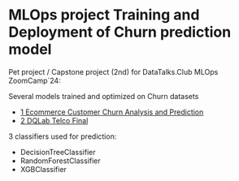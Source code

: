 # MLOps project Training and Deployment of Churn prediction model

Pet project / Capstone project (2nd) for DataTalks.Club MLOps ZoomCamp`24: 

Several models trained and optimized on Churn datasets 
- [1 Ecommerce Customer Churn Analysis and Prediction](https://www.kaggle.com/datasets/ankitverma2010/ecommerce-customer-churn-analysis-and-prediction/data)
- [2 DQLab Telco Final](https://www.kaggle.com/datasets/samran98/customer-churn-telco-final/data)

3 classifiers used for prediction:
- DecisionTreeClassifier
- RandomForestClassifier
- XGBClassifier



